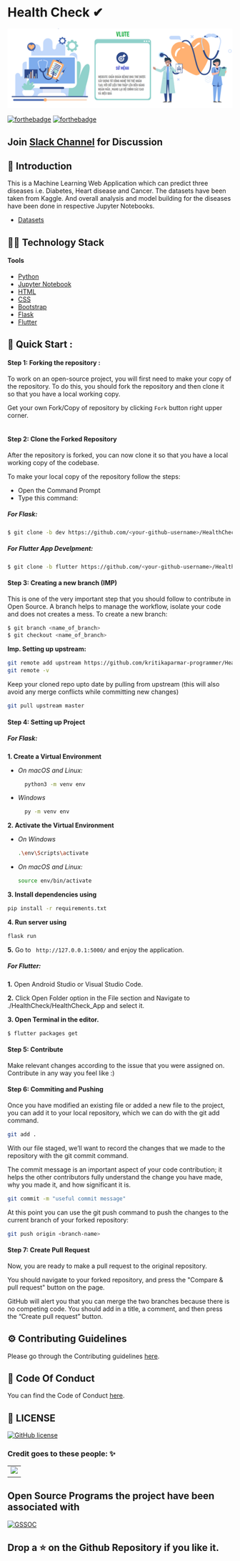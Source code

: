 # Health Check ✔

<p align="center">
  <a href="https://github.com/kritikaparmar-programmer/HealthCheck">
    <img src="https://github.com/kritikaparmar-programmer/HealthCheck/blob/main/static/bg_healthcheck.png" alt="image" >
  </a>

[![forthebadge](https://forthebadge.com/images/badges/built-with-love.svg)](https://forthebadge.com)
[![forthebadge](https://forthebadge.com/images/badges/made-with-python.svg)](https://forthebadge.com)

<p align="center"><h2>Join <a href="https://join.slack.com/t/newworkspace-bzg8318/shared_invite/zt-mkgixmly-GFjx2bFPetz837_V24h_1Q">Slack Channel</a> for Discussion</h2></p>

## 👀 Introduction

This is a Machine Learning Web Application which can predict three diseases i.e. Diabetes, Heart disease and Cancer. The datasets have been taken from Kaggle. And overall analysis and model building for the diseases have been done in respective Jupyter Notebooks.

- [Datasets](https://github.com/kritikaparmar-programmer/HealthCheck/tree/main/Datasets)

## 👩‍💻 Technology Stack

#### **Tools**

- [Python](https://www.python.org/)
- [Jupyter Notebook](https://jupyter.org/documentation)
- [HTML](https://www.w3.org/TR/html52/)
- [CSS](https://developer.mozilla.org/en-US/docs/Web/CSS)
- [Bootstrap](https://getbootstrap.com/)
- [Flask](https://github.com/pallets/flask)
- [Flutter](https://flutter.dev/)


## 🚀 Quick Start :

#### Step 1: Forking the repository :

To work on an open-source project, you will first need to make your copy of the repository. To do this, you should fork the repository and then clone it so that you have a local working copy.

Get your own Fork/Copy of repository by clicking `Fork` button right upper corner.<br><br>

#### Step 2: Clone the Forked Repository

After the repository is forked, you can now clone it so that you have a local working copy of the codebase.

To make your local copy of the repository follow the steps:
- Open the Command Prompt
- Type this command:
  
##### For Flask:
```bash
$ git clone -b dev https://github.com/<your-github-username>/HealthCheck
```
##### For Flutter App Develpment:
```bash
$ git clone -b flutter https://github.com/<your-github-username>/HealthCheck
```

#### Step 3: Creating a new branch (IMP)
This is one of the very important step that you should follow to contribute in Open Source. A branch helps to manage the workflow, isolate your code and does not creates a mess. To create a new branch:
  
```bash
$ git branch <name_of_branch>
$ git checkout <name_of_branch>
```

**Imp. Setting up upstream:**
```bash
git remote add upstream https://github.com/kritikaparmar-programmer/HealthCheck
git remote -v
```
Keep your cloned repo upto date by pulling from upstream (this will also avoid any merge conflicts while committing new changes)
```bash
git pull upstream master
```

#### Step 4: Setting up Project

##### For Flask:
**1. Create a Virtual Environment**

- *On macOS and Linux:*
  ```bash
    python3 -m venv env
  ```
- *Windows*
  ```bash
    py -m venv env
  ````

**2. Activate the Virtual Environment**
  - *On Windows*
    ```bash
    .\env\Scripts\activate
    ```
  - *On macOS and Linux:*
    ```bash
    source env/bin/activate
    ```

**3. Install dependencies using**
```bash
pip install -r requirements.txt
```

**4. Run server using**

```bash
flask run
```

**5.** Go to ` http://127.0.0.1:5000/` and enjoy the application.

##### For Flutter:
**1.** Open Android Studio or Visual Studio Code.

**2.** Click Open Folder option in the File section and Navigate to ./HealthCheck/HealthCheck_App and select it.

**3. Open Terminal in the editor.**

```bash
$ flutter packages get
```

#### Step 5: Contribute
Make relevant changes according to the issue that you were assigned on. Contribute in any way you feel like :)

#### Step 6: Commiting and Pushing
Once you have modified an existing file or added a new file to the project, you can add it to your local repository, which we can do with the git add command.

```bash
git add .
```
With our file staged, we’ll want to record the changes that we made to the repository with the git commit command.

The commit message is an important aspect of your code contribution; it helps the other contributors fully understand the change you have made, why you made it, and how significant it is.

```bash
git commit -m "useful commit message"
```

At this point you can use the git push command to push the changes to the current branch of your forked repository:

```bash
git push origin <branch-name>
```

#### Step 7: Create Pull Request
Now, you are ready to make a pull request to the original repository.

You should navigate to your forked repository, and press the "Compare & pull request" button on the page.

GitHub will alert you that you can merge the two branches because there is no competing code. You should add in a title, a comment, and then press the “Create pull request” button.

## ⚙ Contributing Guidelines
Please go through the Contributing guidelines <a href="https://github.com/kritikaparmar-programmer/HealthCheck/blob/main/CONTRIBUTING.md">here</a>.
## 📖 Code Of Conduct
You can find the Code of Conduct <a href="https://github.com/kritikaparmar-programmer/HealthCheck/blob/main/CODE_OF_CONDUCT.md">here</a>.


## 📜 LICENSE

[![GitHub license](https://img.shields.io/github/license/kritikaparmar-programmer/HealthCheck?logo=github)](https://github.com/kritikaparmar-programmer/HealthCheck/blob/main/LICENSE)

### Credit goes to these people: ✨

<table>
	<tr>
		<td>
			<a href="https://github.com/kritikaparmar-programmer/HealthCheck/graphs/contributors">
  <img src="https://contrib.rocks/image?repo=kritikaparmar-programmer/HealthCheck" />
</a>
		</td>
	</tr>
</table>

## Open Source Programs the project have been associated with
[![GSSOC](https://gssoc.girlscript.tech/images/favicon/favicon.png)](https://gssoc.girlscript.tech/)


## Drop a ⭐ on the Github Repository if you like it.<br><br>